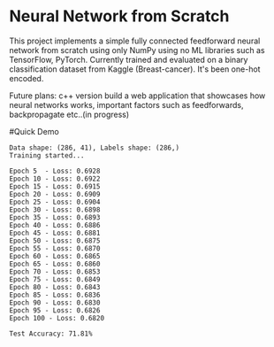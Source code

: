 ﻿# Neural Network from Scratch

This project implements a simple fully connected feedforward neural network from scratch using only NumPy using no ML libraries such as TensorFlow, PyTorch. 
Currently trained and evaluated on a binary classification dataset from Kaggle (Breast-cancer). It's been one-hot encoded. 

Future plans:
c++ version
build a web application that showcases how neural networks works, important factors such as feedforwards, backpropagate etc..(in progress)


#Quick Demo
```plaintext
Data shape: (286, 41), Labels shape: (286,)
Training started...

Epoch 5  - Loss: 0.6928
Epoch 10 - Loss: 0.6922
Epoch 15 - Loss: 0.6915
Epoch 20 - Loss: 0.6909
Epoch 25 - Loss: 0.6904
Epoch 30 - Loss: 0.6898
Epoch 35 - Loss: 0.6893
Epoch 40 - Loss: 0.6886
Epoch 45 - Loss: 0.6881
Epoch 50 - Loss: 0.6875
Epoch 55 - Loss: 0.6870
Epoch 60 - Loss: 0.6865
Epoch 65 - Loss: 0.6860
Epoch 70 - Loss: 0.6853
Epoch 75 - Loss: 0.6849
Epoch 80 - Loss: 0.6843
Epoch 85 - Loss: 0.6836
Epoch 90 - Loss: 0.6830
Epoch 95 - Loss: 0.6826
Epoch 100 - Loss: 0.6820

Test Accuracy: 71.81%
